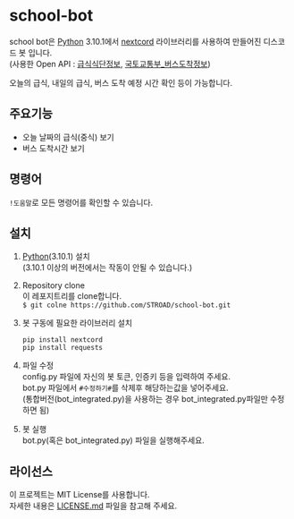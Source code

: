 # school-bot

school bot은 [Python](https://www.python.org) 3.10.1에서 [nextcord](https://github.com/nextcord/nextcord) 라이브러리를 사용하여 만들어진 디스코드 봇 입니다.  
(사용한 Open API : [급식식단정보](https://open.neis.go.kr/portal/data/service/selectServicePage.do?page=1&rows=10&sortColumn=&sortDirection=&infId=OPEN17320190722180924242823&infSeq=2), [국토교통부_버스도착정보](https://www.data.go.kr/data/15000757/openapi.do))


 오늘의 급식, 내일의 급식, 버스 도착 예정 시간 확인 등이 가능합니다.


## 주요기능
* 오늘 날짜의 급식(중식) 보기
* 버스 도착시간 보기


## 명령어
`!도움말`로 모든 명령어를 확인할 수 있습니다.


## 설치
1. [Python](https://www.python.org)(3.10.1) 설치  
    (3.10.1 이상의 버전에서는 작동이 안될 수 있습니다.)

2. Repository clone  
    이 레포지트리를 clone합니다.  
    `$ git colne https://github.com/STROAD/school-bot.git`

3. 봇 구동에 필요한 라이브러리 설치
    ```
    pip install nextcord  
    pip install requests
    ```

4. 파일 수정  
    config.py 파일에 자신의 봇 토큰, 인증키 등을 입력하여 주세요.  
    bot.py 파일에서 `#수정하기#`를 삭제후 해당하는값을 넣어주세요.  
    (통합버전(bot_integrated.py)을 사용하는 경우 bot_integrated.py파일만 수정하면 됨)

5. 봇 실행  
    bot.py(혹은 bot_integrated.py) 파일을 실행해주세요.


## 라이선스
이 프로젝트는 MIT License를 사용합니다.  
자세한 내용은 [LICENSE.md](LICENSE) 파일을 참고해 주세요.
